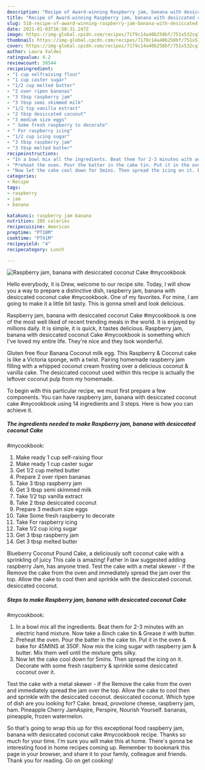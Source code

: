 ```yaml
---
description: "Recipe of Award-winning Raspberry jam, banana with desiccated coconut Cake #mycookbook"
title: "Recipe of Award-winning Raspberry jam, banana with desiccated coconut Cake #mycookbook"
slug: 518-recipe-of-award-winning-raspberry-jam-banana-with-desiccated-coconut-cake-mycookbook
date: 2021-01-03T16:50:31.247Z
image: https://img-global.cpcdn.com/recipes/7179c14a40b258bf/751x532cq70/raspberry-jam-banana-with-desiccated-coconut-cake-mycookbook-recipe-main-photo.jpg
thumbnail: https://img-global.cpcdn.com/recipes/7179c14a40b258bf/751x532cq70/raspberry-jam-banana-with-desiccated-coconut-cake-mycookbook-recipe-main-photo.jpg
cover: https://img-global.cpcdn.com/recipes/7179c14a40b258bf/751x532cq70/raspberry-jam-banana-with-desiccated-coconut-cake-mycookbook-recipe-main-photo.jpg
author: Laura Valdez
ratingvalue: 4.2
reviewcount: 38544
recipeingredient:
- "1 cup selfraising flour"
- "1 cup caster sugar"
- "1/2 cup melted butter"
- "2 over ripen bananas"
- "3 tbsp raspberry jam"
- "3 tbsp semi skimmed milk"
- "1/2 tsp vanilla extract"
- "2 tbsp desiccated coconut"
- "3 medium size eggs"
- " Some fresh raspberry to decorate"
- " For raspberry icing"
- "1/2 cup icing sugar"
- "3 tbsp raspberry jam"
- "3 tbsp melted butter"
recipeinstructions:
- "In a bowl mix all the ingredients. Beat them for 2-3 minutes with an electric hand mixture. Now take a 8inch cake tin &amp; Grease it with butter."
- "Preheat the oven. Pour the batter in the cake tin. Put it in the oven &amp; bake for 45MINS at 350F. Now mix the icing sugar with raspberry jam &amp; butter. Mix them well until the mixture gets silky."
- "Now let the cake cool down for 5mins. Then spread the icing on it. Decorate with some fresh raspberry &amp; sprinkle some desiccated coconut over it."
categories:
- Recipe
tags:
- raspberry
- jam
- banana

katakunci: raspberry jam banana 
nutrition: 205 calories
recipecuisine: American
preptime: "PT10M"
cooktime: "PT41M"
recipeyield: "4"
recipecategory: Lunch

---
```



![Raspberry jam, banana with desiccated coconut Cake
#mycookbook](https://img-global.cpcdn.com/recipes/7179c14a40b258bf/751x532cq70/raspberry-jam-banana-with-desiccated-coconut-cake-mycookbook-recipe-main-photo.jpg)

Hello everybody, it is Drew, welcome to our recipe site. Today, I will show you a way to prepare a distinctive dish, raspberry jam, banana with desiccated coconut cake
#mycookbook. One of my favorites. For mine, I am going to make it a little bit tasty. This is gonna smell and look delicious.

Raspberry jam, banana with desiccated coconut Cake
#mycookbook is one of the most well liked of recent trending meals in the world. It is enjoyed by millions daily. It is simple, it is quick, it tastes delicious. Raspberry jam, banana with desiccated coconut Cake
#mycookbook is something which I've loved my entire life. They're nice and they look wonderful.

Gluten free flour Banana Coconut milk egg. This Raspberry &amp; Coconut cake is like a Victoria sponge, with a twist. Pairing homemade raspberry jam filling with a whipped coconut cream frosting over a delicious coconut &amp; vanilla cake. The desiccated coconut used within this recipe is actually the leftover coconut pulp from my homemade.


To begin with this particular recipe, we must first prepare a few components. You can have raspberry jam, banana with desiccated coconut cake
#mycookbook using 14 ingredients and 3 steps. Here is how you can achieve it.

<!--inarticleads1-->

##### The ingredients needed to make Raspberry jam, banana with desiccated coconut Cake
#mycookbook:

1. Make ready 1 cup self-raising flour
1. Make ready 1 cup caster sugar
1. Get 1/2 cup melted butter
1. Prepare 2 over ripen bananas
1. Take 3 tbsp raspberry jam
1. Get 3 tbsp semi skimmed milk
1. Take 1/2 tsp vanilla extract
1. Take 2 tbsp desiccated coconut
1. Prepare 3 medium size eggs
1. Take  Some fresh raspberry to decorate
1. Take  For raspberry icing
1. Take 1/2 cup icing sugar
1. Get 3 tbsp raspberry jam
1. Get 3 tbsp melted butter


Blueberry Coconut Pound Cake, a deliciously soft coconut cake with a sprinkling of juicy This cale is amazing! Father in law suggested adding raspberry Jam, has anyone tried. Test the cake with a metal skewer - if the Remove the cake from the oven and immediately spread the jam over the top. Allow the cake to cool then and sprinkle with the desiccated coconut. desiccated coconut. 

<!--inarticleads2-->

##### Steps to make Raspberry jam, banana with desiccated coconut Cake
#mycookbook:

1. In a bowl mix all the ingredients. Beat them for 2-3 minutes with an electric hand mixture. Now take a 8inch cake tin &amp; Grease it with butter.
1. Preheat the oven. Pour the batter in the cake tin. Put it in the oven &amp; bake for 45MINS at 350F. Now mix the icing sugar with raspberry jam &amp; butter. Mix them well until the mixture gets silky.
1. Now let the cake cool down for 5mins. Then spread the icing on it. Decorate with some fresh raspberry &amp; sprinkle some desiccated coconut over it.


Test the cake with a metal skewer - if the Remove the cake from the oven and immediately spread the jam over the top. Allow the cake to cool then and sprinkle with the desiccated coconut. desiccated coconut. Which type of dish are you looking for? Cake. bread, provolone cheese, raspberry jam, ham. Pineapple Cherry JamAspire, Perspire, Nourish Yourself. bananas, pineapple, frozen watermelon. 

So that's going to wrap this up for this exceptional food raspberry jam, banana with desiccated coconut cake
#mycookbook recipe. Thanks so much for your time. I'm sure you will make this at home. There's gonna be interesting food in home recipes coming up. Remember to bookmark this page in your browser, and share it to your family, colleague and friends. Thank you for reading. Go on get cooking!
